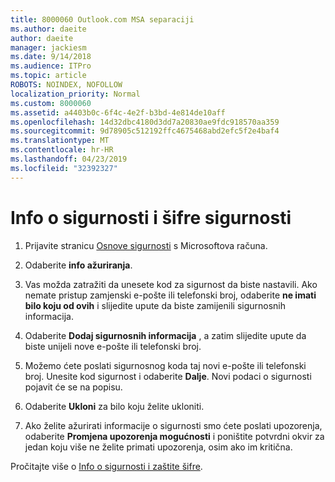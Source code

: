 ```yaml
---
title: 8000060 Outlook.com MSA separaciji
ms.author: daeite
author: daeite
manager: jackiesm
ms.date: 9/14/2018
ms.audience: ITPro
ms.topic: article
ROBOTS: NOINDEX, NOFOLLOW
localization_priority: Normal
ms.custom: 8000060
ms.assetid: a4403b0c-6f4c-4e2f-b3bd-4e814de10aff
ms.openlocfilehash: 14d32dbc4180d3dd7a20830ae9fdc918570aa359
ms.sourcegitcommit: 9d78905c512192ffc4675468abd2efc5f2e4baf4
ms.translationtype: MT
ms.contentlocale: hr-HR
ms.lasthandoff: 04/23/2019
ms.locfileid: "32392327"
---
```

# <a name="security-info-and-security-codes"></a>Info o sigurnosti i šifre sigurnosti

1. Prijavite stranicu [Osnove sigurnosti](https://account.microsoft.com/security) s Microsoftova računa. 
    
2. Odaberite **info ažuriranja**. 
    
3. Vas možda zatražiti da unesete kod za sigurnost da biste nastavili. Ako nemate pristup zamjenski e-pošte ili telefonski broj, odaberite **ne imati bilo koju od ovih** i slijedite upute da biste zamijenili sigurnosnih informacija. 
    
4. Odaberite **Dodaj sigurnosnih informacija** , a zatim slijedite upute da biste unijeli nove e-pošte ili telefonski broj. 
    
5. Možemo ćete poslati sigurnosnog koda taj novi e-pošte ili telefonski broj. Unesite kod sigurnost i odaberite **Dalje**. Novi podaci o sigurnosti pojavit će se na popisu. 
    
6. Odaberite **Ukloni** za bilo koju želite ukloniti. 
    
7. Ako želite ažurirati informacije o sigurnosti smo ćete poslati upozorenja, odaberite **Promjena upozorenja mogućnosti** i poništite potvrdni okvir za jedan koju više ne želite primati upozorenja, osim ako im kritična. 
    
Pročitajte više o [Info o sigurnosti i zaštite šifre](https://support.microsoft.com/help/12428/).
  

